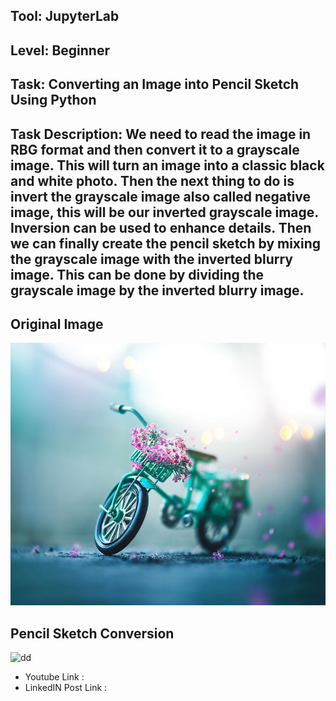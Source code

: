 ## Tool: JupyterLab
## Level: Beginner

## Task: Converting an Image into Pencil Sketch Using Python

## Task Description: We need to read the image in RBG format and then convert it to a grayscale image. This will turn an image into a classic black and white photo. Then the next thing to do is invert the grayscale image also called negative image, this will be our inverted grayscale image. Inversion can be used to enhance details. Then we can finally create the pencil sketch by mixing the grayscale image with the inverted blurry image. This can be done by dividing the grayscale image by the inverted blurry image.

## Original Image
![test_img](bicycle.jpg)

## Pencil Sketch Conversion
![dd]()


- Youtube Link : 
- LinkedIN Post Link : 

